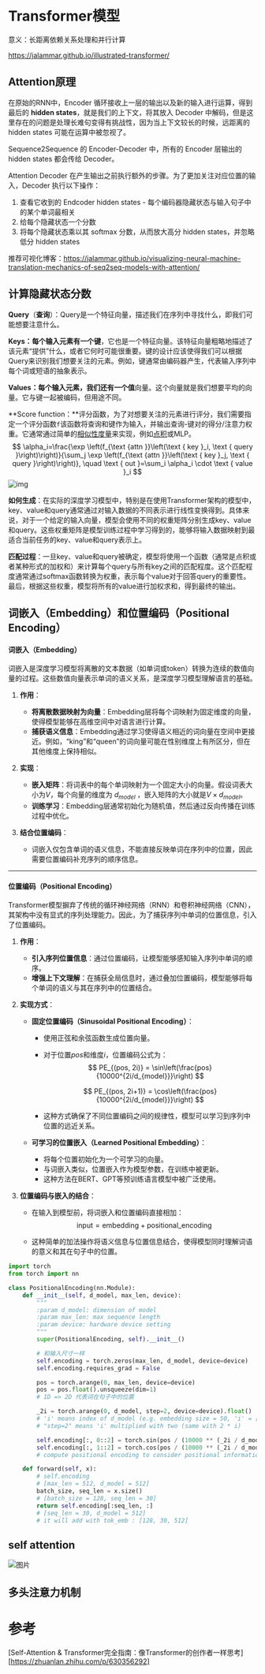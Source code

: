 # Transformer模型

意义：长距离依赖关系处理和并行计算

https://jalammar.github.io/illustrated-transformer/

## Attention原理

在原始的RNN中，Encoder 循环接收上一层的输出以及新的输入进行运算，得到最后的 **hidden states**，就是我们的上下文，将其放入 Decoder 中解码，但是这里存在的问题是处理长难句变得有挑战性，因为当上下文较长的时候，远距离的 hidden states 可能在运算中被忽视了。

Sequence2Sequence 的 Encoder-Decoder 中，所有的 Encoder 层输出的 hidden states 都会传给 Decoder。

Attention Decoder 在产生输出之前执行额外的步骤。为了更加关注对应位置的输入，Decoder 执行以下操作：

1. 查看它收到的 Endcoder hidden states - 每个编码器隐藏状态与输入句子中的某个单词最相关
2. 给每个隐藏状态一个分数
3. 将每个隐藏状态乘以其 softmax 分数，从而放大高分 hidden states，并忽略低分 hidden states

推荐可视化博客：https://jalammar.github.io/visualizing-neural-machine-translation-mechanics-of-seq2seq-models-with-attention/



## 计算隐藏状态分数

**Query**（**查询**）：Query是一个特征向量，描述我们在序列中寻找什么，即我们可能想要注意什么。

**Keys：**每个输入元素有一个**键**，它也是一个特征向量。该特征向量粗略地描述了该元素“提供”什么，或者它何时可能很重要。键的设计应该使得我们可以根据Query来识别我们想要关注的元素。例如，键通常由编码器产生，代表输入序列中每个词或短语的抽象表示。

**Values：**每个输入元素，我们还有一个**值**向量。这个向量就是我们想要平均的向量。它与键一起被编码，但用途不同。

**Score function：**评分函数，为了对想要关注的元素进行评分，我们需要指定一个评分函数`f`该函数将查询和键作为输入，并输出查询-键对的得分/注意力权重。它通常通过简单的[相似性度量](https://www.zhihu.com/search?q=相似性度量&search_source=Entity&hybrid_search_source=Entity&hybrid_search_extra={"sourceType"%3A"answer"%2C"sourceId"%3A3254012065})来实现，例如[点积](https://www.zhihu.com/search?q=点积&search_source=Entity&hybrid_search_source=Entity&hybrid_search_extra={"sourceType"%3A"answer"%2C"sourceId"%3A3254012065})或MLP。
$$
\alpha_i=\frac{\exp \left(f_{\text {attn }}\left(\text { key }_i, \text { query }\right)\right)}{\sum_j \exp \left(f_{\text {attn }}\left(\text { key }_j, \text { query }\right)\right)}, \quad \text { out }=\sum_i \alpha_i \cdot \text { value }_i
$$
![img](https://pic1.zhimg.com/80/v2-5da9123d899c768f8dacad601c8872c3_720w.webp?source=2c26e567)

**如何生成**：在实际的深度学习模型中，特别是在使用Transformer架构的模型中，key、value和query通常通过对输入数据的不同表示进行线性变换得到。具体来说，对于一个给定的输入向量，模型会使用不同的权重矩阵分别生成key、value和query。这些权重矩阵是模型训练过程中学习得到的，能够将输入数据映射到最适合当前任务的key、value和query表示上。

**匹配过程**：一旦key、value和query被确定，模型将使用一个函数（通常是点积或者某种形式的加权和）来计算每个query与所有key之间的匹配程度。这个匹配程度通常通过softmax函数转换为权重，表示每个value对于回答query的重要性。最后，根据这些权重，模型将所有的value进行加权求和，得到最终的输出。



## 词嵌入（Embedding）和位置编码（Positional Encoding）

#### **词嵌入（Embedding）**
词嵌入是深度学习模型将离散的文本数据（如单词或token）转换为连续的数值向量的过程。这些数值向量表示单词的语义关系，是深度学习模型理解语言的基础。

1. **作用**：
   - **将离散数据映射为向量**：Embedding层将每个词映射为固定维度的向量，使得模型能够在高维空间中对语言进行计算。
   - **捕获语义信息**：Embedding通过学习使得语义相近的词向量在空间中更接近。例如，“king”和“queen”的词向量可能在性别维度上有所区分，但在其他维度上保持相似。

2. **实现**：
   - **嵌入矩阵**：将词表中的每个单词映射为一个固定大小的向量。假设词表大小为$V$，每个向量的维度为 $d_{model}$ ，嵌入矩阵的大小就是$V \times d_{model}$。
   - **训练学习**：Embedding层通常初始化为随机值，然后通过反向传播在训练过程中优化。

3. **结合位置编码**：
   - 词嵌入仅包含单词的语义信息，不能直接反映单词在序列中的位置，因此需要位置编码补充序列的顺序信息。

---

#### **位置编码（Positional Encoding）**
Transformer模型摒弃了传统的循环神经网络（RNN）和卷积神经网络（CNN），其架构中没有显式的序列处理能力。因此，为了捕获序列中单词的位置信息，引入了位置编码。

1. **作用**：
   - **引入序列位置信息**：通过位置编码，让模型能够感知输入序列中单词的顺序。
   - **增强上下文理解**：在捕获全局信息时，通过叠加位置编码，模型能够将每个单词的语义与其在序列中的位置结合。

2. **实现方式**：
   - **固定位置编码（Sinusoidal Positional Encoding）**：
     - 使用正弦和余弦函数生成位置向量。
     - 对于位置$pos$和维度$i$，位置编码公式为：
       $$
       PE_{(pos, 2i)} = \sin\left(\frac{pos}{10000^{2i/d_{model}}}\right)
       $$
       
       $$
       PE_{(pos, 2i+1)} = \cos\left(\frac{pos}{10000^{2i/d_{model}}}\right)
       $$
     - 这种方式确保了不同位置编码之间的规律性，模型可以学习到序列中位置的远近关系。
     
   - **可学习的位置嵌入（Learned Positional Embedding）**：
     - 将每个位置初始化为一个可学习的向量。
     - 与词嵌入类似，位置嵌入作为模型参数，在训练中被更新。
     - 这种方法在BERT、GPT等预训练语言模型中被广泛使用。
   
4. **位置编码与嵌入的结合**：
   - 在输入到模型前，将词嵌入和位置编码直接相加：
     $$
     \text{input} = \text{embedding} +\text{positional\_encoding}
     $$
     
   - 这种简单的加法操作将语义信息与位置信息结合，使得模型同时理解词语的意义和其在句子中的位置。

```python
import torch
from torch import nn

class PositionalEncoding(nn.Module):
    def __init__(self, d_model, max_len, device):
        """
        :param d_model: dimension of model
        :param max_len: max sequence length
        :param device: hardware device setting
        """
        super(PositionalEncoding, self).__init__()

        # 和输入尺寸一样
        self.encoding = torch.zeros(max_len, d_model, device=device)
        self.encoding.requires_grad = False

        pos = torch.arange(0, max_len, device=device)
        pos = pos.float().unsqueeze(dim=1)
        # 1D => 2D 代表词在句子中的位置

        _2i = torch.arange(0, d_model, step=2, device=device).float()
        # 'i' means index of d_model (e.g. embedding size = 50, 'i' = [0,50])
        # "step=2" means 'i' multiplied with two (same with 2 * i)

        self.encoding[:, 0::2] = torch.sin(pos / (10000 ** (_2i / d_model)))
        self.encoding[:, 1::2] = torch.cos(pos / (10000 ** (_2i / d_model)))
        # compute positional encoding to consider positional information of words

    def forward(self, x):
        # self.encoding
        # [max_len = 512, d_model = 512]
        batch_size, seq_len = x.size()
        # [batch_size = 128, seq_len = 30]
        return self.encoding[:seq_len, :]
        # [seq_len = 30, d_model = 512]
        # it will add with tok_emb : [128, 30, 512]
```

## self attention

![图片](https://mmbiz.qpic.cn/sz_mmbiz_jpg/gYUsOT36vfpYH1yUdqoQEJW1xtumvSKibLt7OlLBv0j6xRLK2ib1qdb1HRIuz2VEMwSb1hg2ZSgPlgfKPNMvvIeA/640?wx_fmt=jpeg&tp=webp&wxfrom=5&wx_lazy=1&wx_co=1)





## 多头注意力机制





# 参考

[Self-Attention & Transformer完全指南：像Transformer的创作者一样思考][https://zhuanlan.zhihu.com/p/630356292]

